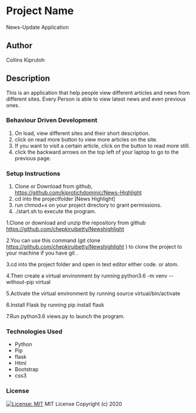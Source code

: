 # Project Name
  News-Update Application

## Author
  Collins Kiprutoh

## Description

This is an application that help people view different articles and news from different sites. Every Person is able to view latest news and even previous ones.

### Behaviour Driven Development

1. On load, view different sites and their short description.
2. click on read more button to view more articles on the site.
3. If you want to visit a certain article, click on the button to read more still.
4. click the backward arrows on the top left of your laptop to go to the previous page.

### Setup Instructions

1. Clone or Download from github, https://github.com/kiprotichdominic/News-Highlight
2. cd into the projectfolder [News Highlight]
3. run chmod+x on your project directory to grant permissions.
4. ./start.sh to execute the program.

1.Clone or download and unzip the repository from github https://github.com/chepkiruibetty/Newshighlight

2.You can use this command (git clone https://github.com/chepkiruibetty/Newshighlight ) to clone the project to your machine if you have git .

3.cd into the project folder and open in text editor either code. or atom.

4.Then create a virtual environment by running python3.6 -m venv --without-pip virtual

5.Activate the virtual environment by running source virtual/bin/activate

6.Install Flask by running pip install flask

7.Run  python3.6 views.py to launch the program.

### Technologies Used
* Python
* Pip
* flask
* Html
* Bootstrap
* css3

### License

[![License: MIT](https://img.shields.io/badge/License-MIT-yellow.svg)](https://opensource.org/licenses/MIT)
MIT License
Copyright (c) 2020